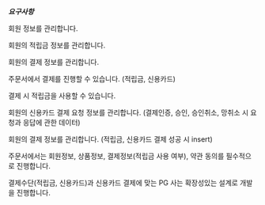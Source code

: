 ***요구사항***

회원 정보를 관리합니다.

회원의 적립금 정보를 관리합니다.

회원의 결제 정보를 관리합니다.

주문서에서 결제를 진행할 수 있습니다. (적립금, 신용카드)

결제 시 적립금을 사용할 수 있습니다.

회원의 신용카드 결제 요청 정보를 관리합니다. (결제인증, 승인, 승인취소, 망취소 시 요청과 응답에 관한 데이터)

회원의 결제 정보를 관리합니다. (적립금, 신용카드 결제 성공 시 insert)

주문서에서는 회원정보, 상품정보, 결제정보(적립금 사용 여부), 약관 동의를 필수적으로 진행합니다.

결제수단(적립금, 신용카드)과 신용카드 결제에 맞는 PG 사는 확장성있는 설계로 개발을 진행합니다.